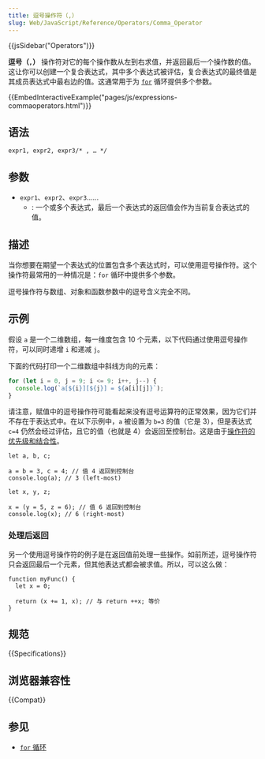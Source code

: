 ```yaml
---
title: 逗号操作符（,）
slug: Web/JavaScript/Reference/Operators/Comma_Operator
---
```


{{jsSidebar("Operators")}}

**逗号（`,`）** 操作符对它的每个操作数从左到右求值，并返回最后一个操作数的值。这让你可以创建一个复合表达式，其中多个表达式被评估，复合表达式的最终值是其成员表达式中最右边的值。这通常用于为 [`for`](/zh-CN/docs/Web/JavaScript/Reference/Statements/for) 循环提供多个参数。

{{EmbedInteractiveExample("pages/js/expressions-commaoperators.html")}}

## 语法

```js-nolint
expr1, expr2, expr3/* , … */
```

## 参数

- `expr1`、`expr2`、`expr3`……
  - : 一个或多个表达式，最后一个表达式的返回值会作为当前复合表达式的值。

## 描述

当你想要在期望一个表达式的位置包含多个表达式时，可以使用逗号操作符。这个操作符最常用的一种情况是：`for` 循环中提供多个参数。

逗号操作符与数组、对象和函数参数中的逗号含义完全不同。

## 示例

假设 `a` 是一个二维数组，每一维度包含 10 个元素，以下代码通过使用逗号操作符，可以同时递增 `i` 和递减 `j`。

下面的代码打印一个二维数组中斜线方向的元素：

```js
for (let i = 0, j = 9; i <= 9; i++, j--) {
  console.log(`a[${i}][${j}] = ${a[i][j]}`);
}
```

请注意，赋值中的逗号操作符可能看起来没有逗号运算符的正常效果，因为它们并不存在于表达式中。在以下示例中，`a` 被设置为 `b=3` 的值（它是 3），但是表达式 `c=4` 仍然会经过评估，且它的值（也就是 4）会返回至控制台。这是由于[操作符的优先级和结合性](/zh-CN/docs/Web/JavaScript/Reference/Operators/Operator_Precedence)。

```js-nolint
let a, b, c;

a = b = 3, c = 4; // 值 4 返回到控制台
console.log(a); // 3 (left-most)

let x, y, z;

x = (y = 5, z = 6); // 值 6 返回到控制台
console.log(x); // 6 (right-most)
```

### 处理后返回

另一个使用逗号操作符的例子是在返回值前处理一些操作。如前所述，逗号操作符只会返回最后一个元素，但其他表达式都会被求值。所以，可以这么做：

```js-nolint
function myFunc() {
  let x = 0;

  return (x += 1, x); // 与 return ++x; 等价
}
```

## 规范

{{Specifications}}

## 浏览器兼容性

{{Compat}}

## 参见

- [`for` 循环](/zh-CN/docs/Web/JavaScript/Reference/Statements/for)
